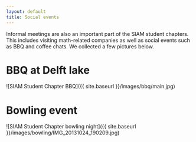 ```yaml
---
layout: default
title: Social events
---
```


Informal meetings are also an important part of the SIAM student chapters. This includes visiting math-related companies as well as social events such as BBQ and coffee chats. We collected a few pictures below.

BBQ at Delft lake
===

![SIAM Student Chapter BBQ]({{ site.baseurl }}/images/bbq/main.jpg)


Bowling event
===

![SIAM Student Chapter bowling night]({{ site.baseurl }}/images/bowling/IMG_20131024_190209.jpg)
